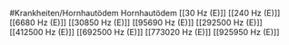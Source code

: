 #Krankheiten/Hornhautödem
Hornhautödem
[[30 Hz (E)]]
[[240 Hz (E)]]
[[6680 Hz (E)]]
[[30850 Hz (E)]]
[[95690 Hz (E)]]
[[292500 Hz (E)]]
[[412500 Hz (E)]]
[[692500 Hz (E)]]
[[773020 Hz (E)]]
[[925950 Hz (E)]]